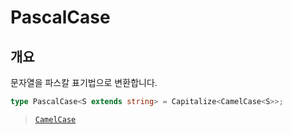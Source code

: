 # PascalCase

## 개요

문자열을 파스칼 표기법으로 변환합니다.

```ts
type PascalCase<S extends string> = Capitalize<CamelCase<S>>;
```

> [`CamelCase`](/api/types/camel-case)
